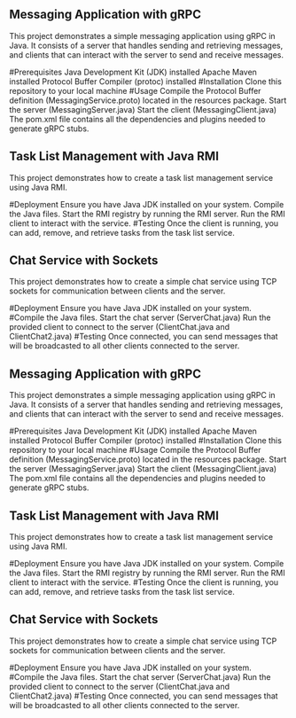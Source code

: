 
Messaging Application with gRPC
----------------------------------------------------------------------------------------------------------------------------------------------------------------------------------------------------

This project demonstrates a simple messaging application using gRPC in Java. It consists of a server that handles sending and retrieving messages, and clients that can interact with the server to send and receive messages.

#Prerequisites
Java Development Kit (JDK) installed
Apache Maven installed
Protocol Buffer Compiler (protoc) installed
#Installation
Clone this repository to your local machine
#Usage
Compile the Protocol Buffer definition (MessagingService.proto) located in the resources package.
Start the server (MessagingServer.java)
Start the client (MessagingClient.java)
The pom.xml file contains all the dependencies and plugins needed to generate gRPC stubs.



Task List Management with Java RMI
----------------------------------------------------------------------------------------------------------------------------------------------------------------------------------------------------

This project demonstrates how to create a task list management service using Java RMI.

#Deployment
Ensure you have Java JDK installed on your system.
Compile the Java files.
Start the RMI registry by running the RMI server.
Run the RMI client to interact with the service.
#Testing
Once the client is running, you can add, remove, and retrieve tasks from the task list service.

Chat Service with Sockets
----------------------------------------------------------------------------------------------------------------------------------------------------------------------------------------------------

This project demonstrates how to create a simple chat service using TCP sockets for communication between clients and the server.

#Deployment
Ensure you have Java JDK installed on your system.
#Compile the Java files.
Start the chat server (ServerChat.java)
Run the provided client to connect to the server (ClientChat.java and ClientChat2.java)
#Testing
Once connected, you can send messages that will be broadcasted to all other clients connected to the server.


Messaging Application with gRPC
----------------------------------------------------------------------------------------------------------------------------------------------------------------------------------------------------

This project demonstrates a simple messaging application using gRPC in Java. It consists of a server that handles sending and retrieving messages, and clients that can interact with the server to send and receive messages.

#Prerequisites
Java Development Kit (JDK) installed
Apache Maven installed
Protocol Buffer Compiler (protoc) installed
#Installation
Clone this repository to your local machine
#Usage
Compile the Protocol Buffer definition (MessagingService.proto) located in the resources package.
Start the server (MessagingServer.java)
Start the client (MessagingClient.java)
The pom.xml file contains all the dependencies and plugins needed to generate gRPC stubs.



Task List Management with Java RMI
----------------------------------------------------------------------------------------------------------------------------------------------------------------------------------------------------

This project demonstrates how to create a task list management service using Java RMI.

#Deployment
Ensure you have Java JDK installed on your system.
Compile the Java files.
Start the RMI registry by running the RMI server.
Run the RMI client to interact with the service.
#Testing
Once the client is running, you can add, remove, and retrieve tasks from the task list service.

Chat Service with Sockets
----------------------------------------------------------------------------------------------------------------------------------------------------------------------------------------------------

This project demonstrates how to create a simple chat service using TCP sockets for communication between clients and the server.

#Deployment
Ensure you have Java JDK installed on your system.
#Compile the Java files.
Start the chat server (ServerChat.java)
Run the provided client to connect to the server (ClientChat.java and ClientChat2.java)
#Testing
Once connected, you can send messages that will be broadcasted to all other clients connected to the server.


